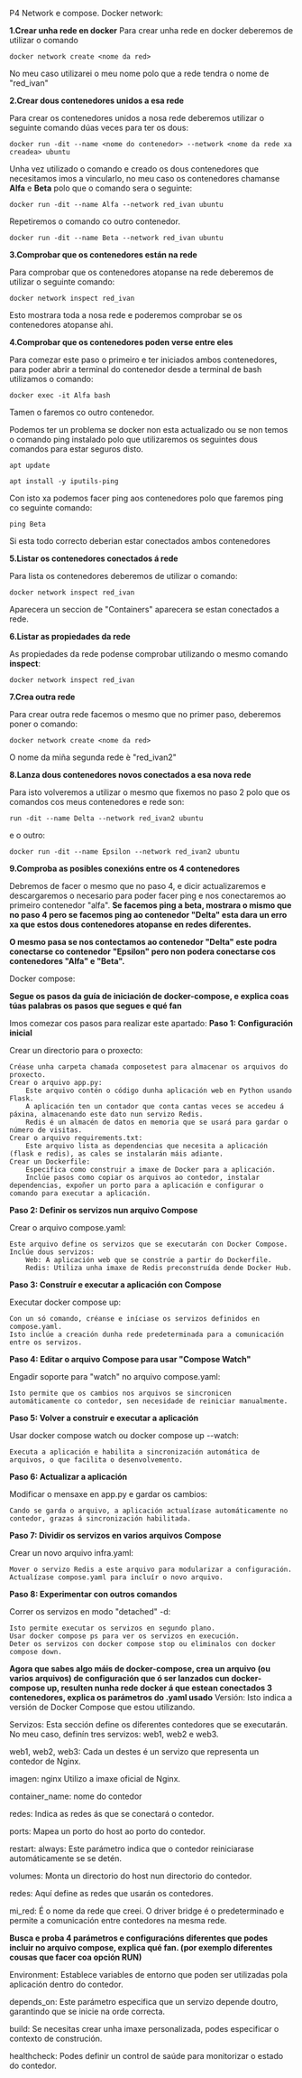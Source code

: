 P4 Network e compose.
Docker network:

**1.Crear unha rede en docker**
Para crear unha rede en docker deberemos de utilizar o comando 
```
docker network create <nome da red>
```

No meu caso utilizarei o meu nome polo que a rede tendra o nome de "red_ivan"

**2.Crear dous contenedores unidos a esa rede**

Para crear os contenedores unidos a nosa rede deberemos utilizar o seguinte comando dúas veces para ter os dous:
```
docker run -dit --name <nome do contenedor> --network <nome da rede xa creadea> ubuntu
```
Unha vez utilizado o comando e creado os dous contenedores que necesitamos imos a vincularlo, no meu caso os contenedores chamanse **Alfa** e **Beta** polo que o comando sera o seguinte:
```
docker run -dit --name Alfa --network red_ivan ubuntu
```
Repetiremos o comando co outro contenedor.
```
docker run -dit --name Beta --network red_ivan ubuntu
```

**3.Comprobar que os contenedores están na rede**

Para comprobar que os contenedores atopanse na rede deberemos de utilizar o seguinte comando:
```
docker network inspect red_ivan
```
Esto mostrara toda a nosa rede e poderemos comprobar se os contenedores atopanse ahi.

**4.Comprobar que os contenedores poden verse entre eles**

Para comezar este paso o primeiro e ter iniciados ambos contenedores, para poder abrir a terminal do contenedor desde a terminal de bash utilizamos o comando:
```
docker exec -it Alfa bash
```
Tamen o faremos co outro contenedor.

Podemos ter un problema se docker non esta actualizado ou se non temos o comando ping instalado polo que utilizaremos os seguintes dous comandos para estar seguros disto.
```
apt update
```
```
apt install -y iputils-ping
```
Con isto xa podemos facer ping aos contenedores polo que faremos ping co seguinte comando:
```
ping Beta
```
Si esta todo correcto deberian estar conectados ambos contenedores

**5.Listar os contenedores conectados á rede**

Para lista os contenedores deberemos de utilizar o comando:
```
docker network inspect red_ivan
```
Aparecera un seccion de "Containers" aparecera se estan conectados a rede.

**6.Listar as propiedades da rede**

As propiedades da rede podense comprobar utilizando o mesmo comando **inspect**:
```
docker network inspect red_ivan
```


**7.Crea outra rede**

Para crear outra rede facemos o mesmo que no primer paso, deberemos poner o comando:
```
docker network create <nome da red>
```

O nome da miña segunda rede è "red_ivan2"

**8.Lanza dous contenedores novos conectados a esa nova rede**

Para isto volveremos a utilizar o mesmo que fixemos no paso 2 polo que os comandos cos meus contenedores e rede son:
```
run -dit --name Delta --network red_ivan2 ubuntu
```
e o outro:
```
docker run -dit --name Epsilon --network red_ivan2 ubuntu
```

**9.Comproba as posibles conexións entre os 4 contenedores**

Debremos de facer o mesmo que no paso 4, e dicir actualizaremos e descargaremos o necesario para poder facer ping e nos conectaremos ao primeiro contenedor "alfa".
**Se facemos ping a beta, mostrara o mismo que no paso 4 pero se facemos ping ao contenedor "Delta" esta dara un erro xa que estos dous contenedores atopanse en redes diferentes.**

**O mesmo pasa se nos contectamos ao contenedor "Delta" este podra conectarse co contenedor "Epsilon" pero non podera conectarse cos contenedores "Alfa" e "Beta".**

Docker compose:

**Segue os pasos da guía de iniciación de docker-compose, e explica coas túas palabras os pasos que segues e qué fan**

Imos comezar cos pasos para realizar este apartado:
**Paso 1: Configuración inicial**

Crear un directorio para o proxecto:

    Créase unha carpeta chamada composetest para almacenar os arquivos do proxecto.
    Crear o arquivo app.py:
        Este arquivo contén o código dunha aplicación web en Python usando Flask.
        A aplicación ten un contador que conta cantas veces se accedeu á páxina, almacenando este dato nun servizo Redis.
        Redis é un almacén de datos en memoria que se usará para gardar o número de visitas.
    Crear o arquivo requirements.txt:
        Este arquivo lista as dependencias que necesita a aplicación (flask e redis), as cales se instalarán máis adiante.
    Crear un Dockerfile:
        Especifica como construir a imaxe de Docker para a aplicación.
        Inclúe pasos como copiar os arquivos ao contedor, instalar dependencias, expoñer un porto para a aplicación e configurar o comando para executar a aplicación.

**Paso 2: Definir os servizos nun arquivo Compose**

Crear o arquivo compose.yaml:

    Este arquivo define os servizos que se executarán con Docker Compose.
    Inclúe dous servizos:
        Web: A aplicación web que se constrúe a partir do Dockerfile.
        Redis: Utiliza unha imaxe de Redis preconstruída dende Docker Hub.

**Paso 3: Construír e executar a aplicación con Compose**

Executar docker compose up:

    Con un só comando, créanse e iníciase os servizos definidos en compose.yaml.
    Isto inclúe a creación dunha rede predeterminada para a comunicación entre os servizos.

**Paso 4: Editar o arquivo Compose para usar "Compose Watch"**

Engadir soporte para "watch" no arquivo compose.yaml:

    Isto permite que os cambios nos arquivos se sincronicen automáticamente co contedor, sen necesidade de reiniciar manualmente.

**Paso 5: Volver a construir e executar a aplicación**

Usar docker compose watch ou docker compose up --watch:

    Executa a aplicación e habilita a sincronización automática de arquivos, o que facilita o desenvolvemento.

**Paso 6: Actualizar a aplicación**

Modificar o mensaxe en app.py e gardar os cambios:

    Cando se garda o arquivo, a aplicación actualízase automáticamente no contedor, grazas á sincronización habilitada.

**Paso 7: Dividir os servizos en varios arquivos Compose**

Crear un novo arquivo infra.yaml:

    Mover o servizo Redis a este arquivo para modularizar a configuración.
    Actualízase compose.yaml para incluír o novo arquivo.

**Paso 8: Experimentar con outros comandos**

Correr os servizos en modo "detached" -d:

    Isto permite executar os servizos en segundo plano.
    Usar docker compose ps para ver os servizos en execución.
    Deter os servizos con docker compose stop ou eliminalos con docker compose down.


**Agora que sabes algo máis de docker-compose, crea un arquivo (ou varios arquivos) de configuración que ó ser lanzados cun docker-compose up, resulten nunha rede docker á que estean conectados 3 contenedores, explica os parámetros do .yaml usado**
Versión: Isto indica a versión de Docker Compose que estou utilizando.

Servizos: Esta sección define os diferentes contedores que se executarán. No meu caso, definín tres servizos: web1, web2 e web3.

web1, web2, web3: Cada un destes é un servizo que representa un contedor de Nginx.

imagen: nginx Utilizo a imaxe oficial de Nginx.

container_name: nome do contedor

redes: Indica as redes ás que se conectará o contedor.

ports: Mapea un porto do host ao porto do contedor.

restart: always: Este parámetro indica que o contedor reiniciarase automáticamente se se detén.

volumes: Monta un directorio do host nun directorio do contedor.

redes: Aquí define as redes que usarán os contedores.

mi_red: É o nome da rede que creei. O driver bridge é o predeterminado e permite a comunicación entre contedores na mesma rede.


**Busca e proba 4 parámetros e configuracións diferentes que podes incluir no arquivo compose, explica qué fan. (por exemplo diferentes cousas que facer coa opción RUN)**

Environment: Establece variables de entorno que poden ser utilizadas pola aplicación dentro do contedor.

depends_on: Este parámetro especifica que un servizo depende doutro, garantindo que se inicie na orde correcta.

build: Se necesitas crear unha imaxe personalizada, podes especificar o contexto de construción.

healthcheck: Podes definir un control de saúde para monitorizar o estado do contedor.
